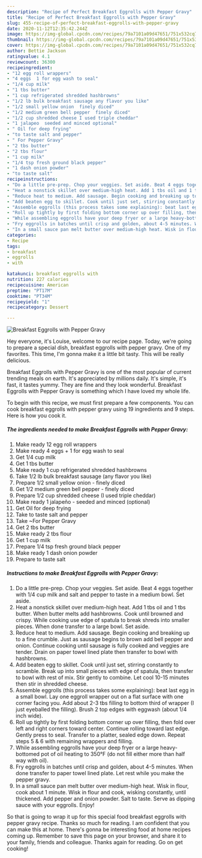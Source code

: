 ```yaml
---
description: "Recipe of Perfect Breakfast Eggrolls with Pepper Gravy"
title: "Recipe of Perfect Breakfast Eggrolls with Pepper Gravy"
slug: 455-recipe-of-perfect-breakfast-eggrolls-with-pepper-gravy
date: 2020-11-12T12:35:42.244Z
image: https://img-global.cpcdn.com/recipes/79a7101a09d47651/751x532cq70/breakfast-eggrolls-with-pepper-gravy-recipe-main-photo.jpg
thumbnail: https://img-global.cpcdn.com/recipes/79a7101a09d47651/751x532cq70/breakfast-eggrolls-with-pepper-gravy-recipe-main-photo.jpg
cover: https://img-global.cpcdn.com/recipes/79a7101a09d47651/751x532cq70/breakfast-eggrolls-with-pepper-gravy-recipe-main-photo.jpg
author: Bettie Jackson
ratingvalue: 4.1
reviewcount: 36300
recipeingredient:
- "12 egg roll wrappers"
- "4 eggs  1 for egg wash to seal"
- "1/4 cup milk"
- "1 tbs butter"
- "1 cup refrigerated shredded hashbrowns"
- "1/2 lb bulk breakfast sausage any flavor you like"
- "1/2 small yellow onion  finely diced"
- "1/2 medium green bell pepper  finely diced"
- "1/2 cup shredded cheese I used triple cheddar"
- "1 jalapeo  seeded and minced optional"
- " Oil for deep frying"
- "to taste salt and pepper"
- " For Pepper Gravy"
- "2 tbs butter"
- "2 tbs flour"
- "1 cup milk"
- "1/4 tsp fresh ground black pepper"
- "1 dash onion powder"
- "to taste salt"
recipeinstructions:
- "Do a little pre-prep. Chop your veggies. Set aside. Beat 4 eggs together with 1/4 cup milk and salt and pepper to taste in a medium bowl. Set aside."
- "Heat a nonstick skillet over medium-high heat. Add 1 tbs oil and 1 tbs butter. When butter melts add hashbrowns. Cook until browned and crispy. While cooking use edge of spatula to break shreds into smaller pieces. When done transfer to a large bowl. Set aside."
- "Reduce heat to medium. Add sausage. Begin cooking and breaking up to a fine crumble. Just as sausage begins to brown add bell pepper and onion. Continue cooking until sausage is fully cooked and veggies are tender. Drain on paper towel lined plate then transfer to bowl with hashbrowns."
- "Add beaten egg to skillet. Cook until just set, stirring constantly to scramble. Break up into small pieces with edge of spatula, then transfer to bowl with rest of mix. Stir gently to combine. Let cool 10-15 minutes then stir in shredded cheese."
- "Assemble eggrolls (this process takes some explaining): beat last egg in a small bowl. Lay one eggroll wrapper out on a flat surface with one corner facing you. Add about 2-3 tbs filling to bottom third of wrapper (I just eyeballed the filling). Brush 2 top edges with eggwash (about 1/4 inch wide)."
- "Roll up tightly by first folding bottom corner up over filling, then fold over left and right corners toward center. Continue rolling toward last edge. Gently press to seal. Transfer to a platter, sealed edge down. Repeat steps 5 &amp; 6 with remaining wrappers and filling."
- "While assembling eggrolls have your deep fryer or a large heavy-bottomed pot of oil heating to 350°F (do not fill either more than half way with oil)."
- "Fry eggrolls in batches until crisp and golden, about 4-5 minutes. When done transfer to paper towel lined plate. Let rest while you make the pepper gravy."
- "In a small sauce pan melt butter over medium-high heat. Wisk in flour, cook about 1 minute. Wisk in flour and cook, wisking constantly, until thickened. Add pepper and onion powder. Salt to taste. Serve as dipping sauce with your eggrolls. Enjoy!"
categories:
- Recipe
tags:
- breakfast
- eggrolls
- with

katakunci: breakfast eggrolls with 
nutrition: 227 calories
recipecuisine: American
preptime: "PT17M"
cooktime: "PT34M"
recipeyield: "1"
recipecategory: Dessert

---
```



![Breakfast Eggrolls with Pepper Gravy](https://img-global.cpcdn.com/recipes/79a7101a09d47651/751x532cq70/breakfast-eggrolls-with-pepper-gravy-recipe-main-photo.jpg)

Hey everyone, it's Louise, welcome to our recipe page. Today, we're going to prepare a special dish, breakfast eggrolls with pepper gravy. One of my favorites. This time, I'm gonna make it a little bit tasty. This will be really delicious.



Breakfast Eggrolls with Pepper Gravy is one of the most popular of current trending meals on earth. It's appreciated by millions daily. It's simple, it's fast, it tastes yummy. They are fine and they look wonderful. Breakfast Eggrolls with Pepper Gravy is something which I have loved my whole life.


To begin with this recipe, we must first prepare a few components. You can cook breakfast eggrolls with pepper gravy using 19 ingredients and 9 steps. Here is how you cook it.

<!--inarticleads1-->

##### The ingredients needed to make Breakfast Eggrolls with Pepper Gravy:

1. Make ready 12 egg roll wrappers
1. Make ready 4 eggs + 1 for egg wash to seal
1. Get 1/4 cup milk
1. Get 1 tbs butter
1. Make ready 1 cup refrigerated shredded hashbrowns
1. Take 1/2 lb bulk breakfast sausage (any flavor you like)
1. Prepare 1/2 small yellow onion - finely diced
1. Get 1/2 medium green bell pepper - finely diced
1. Prepare 1/2 cup shredded cheese (I used triple cheddar)
1. Make ready 1 jalapeño - seeded and minced (optional)
1. Get  Oil for deep frying
1. Take to taste salt and pepper
1. Take  ~For Pepper Gravy
1. Get 2 tbs butter
1. Make ready 2 tbs flour
1. Get 1 cup milk
1. Prepare 1/4 tsp fresh ground black pepper
1. Make ready 1 dash onion powder
1. Prepare to taste salt




<!--inarticleads2-->

##### Instructions to make Breakfast Eggrolls with Pepper Gravy:

1. Do a little pre-prep. Chop your veggies. Set aside. Beat 4 eggs together with 1/4 cup milk and salt and pepper to taste in a medium bowl. Set aside.
1. Heat a nonstick skillet over medium-high heat. Add 1 tbs oil and 1 tbs butter. When butter melts add hashbrowns. Cook until browned and crispy. While cooking use edge of spatula to break shreds into smaller pieces. When done transfer to a large bowl. Set aside.
1. Reduce heat to medium. Add sausage. Begin cooking and breaking up to a fine crumble. Just as sausage begins to brown add bell pepper and onion. Continue cooking until sausage is fully cooked and veggies are tender. Drain on paper towel lined plate then transfer to bowl with hashbrowns.
1. Add beaten egg to skillet. Cook until just set, stirring constantly to scramble. Break up into small pieces with edge of spatula, then transfer to bowl with rest of mix. Stir gently to combine. Let cool 10-15 minutes then stir in shredded cheese.
1. Assemble eggrolls (this process takes some explaining): beat last egg in a small bowl. Lay one eggroll wrapper out on a flat surface with one corner facing you. Add about 2-3 tbs filling to bottom third of wrapper (I just eyeballed the filling). Brush 2 top edges with eggwash (about 1/4 inch wide).
1. Roll up tightly by first folding bottom corner up over filling, then fold over left and right corners toward center. Continue rolling toward last edge. Gently press to seal. Transfer to a platter, sealed edge down. Repeat steps 5 &amp; 6 with remaining wrappers and filling.
1. While assembling eggrolls have your deep fryer or a large heavy-bottomed pot of oil heating to 350°F (do not fill either more than half way with oil).
1. Fry eggrolls in batches until crisp and golden, about 4-5 minutes. When done transfer to paper towel lined plate. Let rest while you make the pepper gravy.
1. In a small sauce pan melt butter over medium-high heat. Wisk in flour, cook about 1 minute. Wisk in flour and cook, wisking constantly, until thickened. Add pepper and onion powder. Salt to taste. Serve as dipping sauce with your eggrolls. Enjoy!




So that is going to wrap it up for this special food breakfast eggrolls with pepper gravy recipe. Thanks so much for reading. I am confident that you can make this at home. There's gonna be interesting food at home recipes coming up. Remember to save this page on your browser, and share it to your family, friends and colleague. Thanks again for reading. Go on get cooking!

